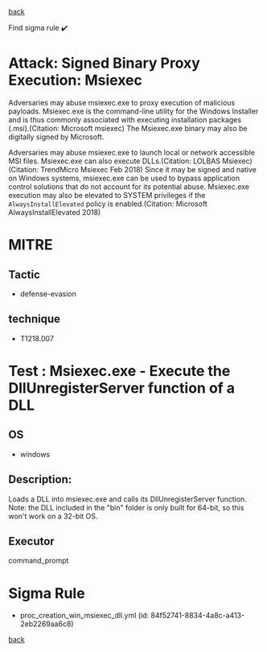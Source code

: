 
[back](../index.md)

Find sigma rule :heavy_check_mark: 

# Attack: Signed Binary Proxy Execution: Msiexec 

Adversaries may abuse msiexec.exe to proxy execution of malicious payloads. Msiexec.exe is the command-line utility for the Windows Installer and is thus commonly associated with executing installation packages (.msi).(Citation: Microsoft msiexec) The Msiexec.exe binary may also be digitally signed by Microsoft.

Adversaries may abuse msiexec.exe to launch local or network accessible MSI files. Msiexec.exe can also execute DLLs.(Citation: LOLBAS Msiexec)(Citation: TrendMicro Msiexec Feb 2018) Since it may be signed and native on Windows systems, msiexec.exe can be used to bypass application control solutions that do not account for its potential abuse. Msiexec.exe execution may also be elevated to SYSTEM privileges if the <code>AlwaysInstallElevated</code> policy is enabled.(Citation: Microsoft AlwaysInstallElevated 2018)

# MITRE
## Tactic
  - defense-evasion


## technique
  - T1218.007


# Test : Msiexec.exe - Execute the DllUnregisterServer function of a DLL
## OS
  - windows


## Description:
Loads a DLL into msiexec.exe and calls its DllUnregisterServer function. Note: the DLL included in the "bin" folder is only built for 64-bit, so this won't work on a 32-bit OS.


## Executor
command_prompt

# Sigma Rule
 - proc_creation_win_msiexec_dll.yml (id: 84f52741-8834-4a8c-a413-2eb2269aa6c8)



[back](../index.md)
